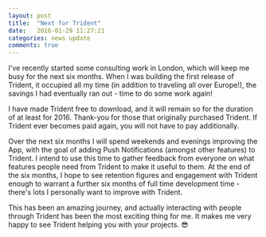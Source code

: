 ```yaml
---
layout: post
title:  "Next for Trident"
date:   2016-01-29 11:27:21
categories: news update
comments: true
---
```

I've recently started some consulting work in London, which will keep me busy for the next six months. When I was building the first release of Trident, it occupied all my time (in addition to traveling all over Europe!), the savings I had eventually ran out - time to do some work again!

I have made Trident free to download, and it will remain so for the duration of at least for 2016. Thank-you for those that originally purchased Trident. If Trident ever becomes paid again, you will not have to pay additionally.  

Over the next six months I will spend weekends and evenings improving the App, with the goal of adding Push Notifications (amongst other features) to Trident. I intend to use this time to gather feedback from everyone on what features people need from Trident to make it useful to them. At the end of the six months, I hope to see retention figures and engagement with Trident enough to warrant a further six months of full time development time - there's lots I personally want to improve with Trident.

This has been an amazing journey, and actually interacting with people through Trident has been the most exciting thing for me. It makes me very happy to see Trident helping you with your projects. 😎
